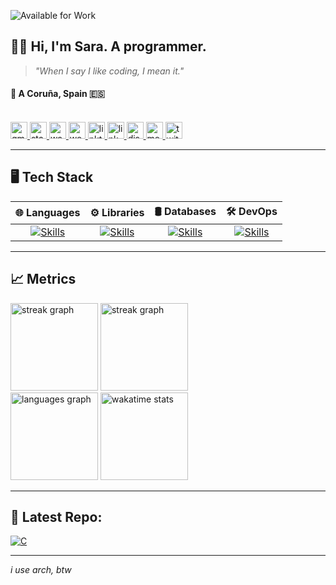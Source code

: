 ![Available for Work](https://img.shields.io/badge/Available%20for%20Work-Yes-brightgreen)

## 👩‍💻 Hi, I'm Sara. A programmer.

> *"When I say I like coding, I mean it."*

#### 📍 A Coruña, Spain 🇪🇸

<br>

<div align="left">
  
  <a href="mailto:hello@saragarcia.dev" target="_blank">
    <img src="https://img.shields.io/static/v1?message=Email&logo=&label=&color=D14836&logoColor=white&labelColor=&style=for-the-badge" height="27" alt="gmail logo"  />
  </a>
  <a href="https://stackoverflow.com/users/14369848/saragarcia6123" target="_blank">
    <img src="https://img.shields.io/static/v1?message=Stover&logo=&label=&color=CE7816&logoColor=white&style=for-the-badge" height="27" alt="stackoverflow logo"  />
  </a>
  <a href="https://wakatime.com/@saragarcia6123" target="_blank">
    <img src="https://img.shields.io/static/v1?message=WakaTime&logo=&label=&color=ecd000&logoColor=gray&style=for-the-badge" height="27" alt="wakatime logo"  />
  </a>
  <a href="https://saragarcia.dev" target="_blank">
    <img src="https://img.shields.io/static/v1?message=Portfolio&logo=&label=&color=338e4a&logoColor=white&style=for-the-badge" height="27" alt="website"  />
  </a>
  <a href="https://linktree.com/saragarcia6123" target="_blank">
    <img src="https://img.shields.io/static/v1?message=Linktree&logo=&label=&color=1db9b6&logoColor=white&style=for-the-badge" height="27" alt="linktree logo"  />
  </a>
  <a href="https://www.linkedin.com/in/saragarcia6123" target="_blank">
    <img src="https://img.shields.io/static/v1?message=LinkedIn&label=&color=0077B5&logoColor=white&style=for-the-badge" height="27" alt="linkedin logo"  />
  </a>
  <a href="https://discordapp.com/users/310691895799971862" target="_blank">
    <img src="https://img.shields.io/static/v1?message=Discord&logo=&label=&color=7289DA&logoColor=white&style=for-the-badge" height="27" alt="discord logo"  />
  </a>
  <a href="https://medium.com/@saragarcia6123" target="_blank">
    <img src="https://img.shields.io/static/v1?message=Medium&logo=&label=&color=8c80b9&logoColor=white&style=for-the-badge" height="27" alt="medium logo"  />
  </a>
  <a href="https://x.com/SaraGarcia6123" target="_blank">
    <img src="https://img.shields.io/static/v1?message=Twitter&logo=&label=&color=3f426a&logoColor=white&labelColor=&style=for-the-badge" height="27" alt="twitter logo"  />
  </a>
</div>

---

## 🖥️ Tech Stack 

| 🌐 **Languages**                                                                                         | ⚙️ **Libraries**                                                                                                   | 🛢️ **Databases**                                                                            | 🛠️ **DevOps** |
|:--------------------------------------------------------------------------------------------------------:|:----------------------------------------------------------------------------------------------------------------:|:-------------------------------------------------------------------------------------------:|:-------------:|
| [![Skills](https://skillicons.dev/icons?i=python,bash,typescript)](https://skillicons.dev) | [![Skills](https://skillicons.dev/icons?i=fastapi,react,tailwind)](https://skillicons.dev)                               | [![Skills](https://skillicons.dev/icons?i=postgresql,mysql,mongodb)](https://skillicons.dev) | [![Skills](https://skillicons.dev/icons?i=linux,docker,gcp)](https://skillicons.dev) |

---

## 📈 Metrics

<div align="left">
    <img src="https://streak-stats.demolab.com?user=saragarcia6123&locale=en&mode=daily&theme=dark&hide_border=true&border_radius=5&order=3&hide_total_contributions=true" height="140" alt="streak graph"  />
    <img src="https://streak-stats.demolab.com?user=saragarcia6123&locale=en&mode=weekly&theme=dark&hide_border=true&border_radius=5&order=3&hide_longest_streak=true" height="140" alt="streak graph"  />
</div>
<div align="left"><img src="https://github-readme-stats.vercel.app/api/top-langs?username=saragarcia6123&locale=en&layout=compact&langs_count=6&theme=dark&hide_border=true&cache_seconds=21600" height="140" alt="languages graph" />
    <img src="https://github-readme-stats.vercel.app/api/wakatime?username=saragarcia6123&theme=dark&hide_border=true&langs_count=4&cache_seconds=21600" alt="wakatime stats" height="140" />
</div>

---

## 🎯 Latest Repo:

[![C](https://github-readme-stats.vercel.app/api/pin/?username=saragarcia6123&repo=c-learning&theme=dark&hide_border=true&description_lines_count=2)](https://github.com/saragarcia6123/c-learning)

---

*i use arch, btw*
